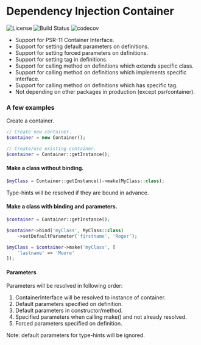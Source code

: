 # Dependency Injection Container

![License](https://img.shields.io/packagist/l/corex/container.svg)
![Build Status](https://travis-ci.org/corex/container.svg?branch=master)
![codecov](https://codecov.io/gh/corex/container/branch/master/graph/badge.svg)


- Support for PSR-11 Container Interface.
- Support for setting default parameters on definitions.
- Support for setting forced parameters on definitions.
- Support for setting tag in definitions.
- Support for calling method on definitions which extends specific class.
- Support for calling method on definitions which implements specific interface.
- Support for calling method on definitions which has specific tag.
- Not depending on other packages in production (except psr/container).


### A few examples

Create a container.
```php
// Create new container.
$container = new Container();

// Create/use existing container.
$container = Container::getInstance();
```


#### Make a class without binding.
```php
$myClass = Container::getInstance()->make(MyClass::class);
```
Type-hints will be resolved if they are bound in advance.


#### Make a class with binding and parameters.
```php
$container = Container::getInstance();

$container->bind('myClass', MyClass::class)
    ->setDefaultParameter('firstname', 'Roger');

$myClass = $container->make('myClass', [
    'lastname' => 'Moore'
]);
```


#### Parameters
Parameters will be resolved in following order:
1. ContainerInterface will be resolved to instance of container.
2. Default parameters specified on definition.
3. Default parameters in constructor/method.
4. Specified parameters when calling make() and not already resolved.
5. Forced parameters specified on definition.

Note: default parameters for type-hints will be ignored.
